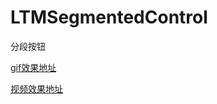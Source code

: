# LTMSegmentedControl
分段按钮

[gif效果地址](https://share.weiyun.com/RrIILver)

[视频效果地址](https://share.weiyun.com/OHczoY43)
